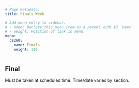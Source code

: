 ```yaml
---
# Page metadata.
title: Finals Week

# Add menu entry to sidebar.
# - name: Declare this menu item as a parent with ID `name`.
# - weight: Position of link in menu.
menu:
  cs260:
    name: Finals
    weight: 110
---
```


## Final

Must be taken at scheduled time. Time/date varies by section.
